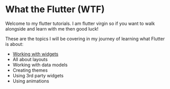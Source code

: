 # What the Flutter (WTF)

Welcome to my flutter tutorials. I am flutter virgin so if you want to walk alongside and learn with me then good luck!

These are the topics I will be covering in my journey of learning what Flutter is about:
- [Working with widgets](https://github.com/ready1/wtf/tree/master/lib/tutorial-01)
- All about layouts
- Working with data models
- Creating themes
- Using 3rd party widgets
- Using animations